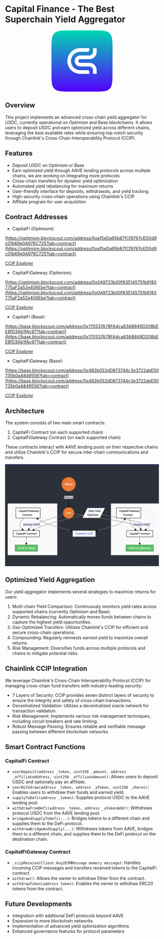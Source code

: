 # Capital Finance - The Best Superchain Yield Aggregator

<p align="center">
  <img src="Frontend/public/capital.png" alt="Capital Finance Logo" width="200" />
</p>

## Overview

This project implements an advanced cross-chain yield aggregator for USDC, currently operational on Optimism and Base blockchains. It allows users to deposit USDC and earn optimized yield across different chains, leveraging the best available rates while ensuring top-notch security through Chainlink's Cross-Chain Interoperability Protocol (CCIP).

## Features

- Deposit USDC on Optimism or Base
- Earn optimized yield through AAVE lending protocols across multiple chains, we are working on integrating more protocols
- Cross-chain transfers for dynamic yield optimization
- Automated yield rebalancing for maximum returns
- User-friendly interface for deposits, withdrawals, and yield tracking
- High-security cross-chain operations using Chainlink's CCIP
- Affiliate program for user acquisition

## Contract Addresses

- CapitalFi (Optimism):

[https://optimism.blockscout.com/address/0xaf5eDa95b87fCf9767cED0d9c01b69e0A976C725?tab=contract](https://optimism.blockscout.com/address/0xaf5eDa95b87fCf9767cED0d9c01b69e0A976C725?tab=contract)

[CCIP Explorer](https://ccip.chain.link/address/0xaf5eDa95b87fCf9767cED0d9c01b69e0A976C725)

- CapitalFiGateway (Optimism):

[https://optimism.blockscout.com/address/0x0A9723b00f835145751b9183775aF2a52e406Ebe?tab=contract](https://optimism.blockscout.com/address/0x0A9723b00f835145751b9183775aF2a52e406Ebe?tab=contract)

[CCIP Explorer](https://ccip.chain.link/address/0x0A9723b00f835145751b9183775aF2a52e406Ebe)

- CapitalFi (Base):

[https://base.blockscout.com/address/0x170537A78FA4ca63AB849D208bEE8fD3Ab1fAc97?tab=contract](https://base.blockscout.com/address/0x170537A78FA4ca63AB849D208bEE8fD3Ab1fAc97?tab=contract)

[CCIP Explorer](https://ccip.chain.link/address/0x170537A78FA4ca63AB849D208bEE8fD3Ab1fAc97)

- CapitalFiGateway (Base):

[https://base.blockscout.com/address/0x482b052dD873744c3e3722abE50735b0aA849556?tab=contract](https://base.blockscout.com/address/0x482b052dD873744c3e3722abE50735b0aA849556?tab=contract)

[CCIP Explorer](https://ccip.chain.link/address/0x482b052dD873744c3e3722abE50735b0aA849556)

## Architecture

The system consists of two main smart contracts:

1. CapitalFi Contract (on each supported chain)
2. CapitalFiGateway Contract (on each supported chain)

These contracts interact with AAVE lending pools on their respective chains and utilize Chainlink's CCIP for secure inter-chain communications and transfers.

<p align="center">
  <img src="diagrams/image.png" alt="Capital Finance Architecture" width="600" />
</p>

## Optimized Yield Aggregation

Our yield aggregator implements several strategies to maximize returns for users:

1. Multi-chain Yield Comparison: Continuously monitors yield rates across supported chains (currently Optimism and Base).
2. Dynamic Rebalancing: Automatically moves funds between chains to capture the highest yield opportunities.
3. Gas-Optimized Transfers: Utilizes Chainlink's CCIP for efficient and secure cross-chain operations.
4. Compounding: Regularly reinvests earned yield to maximize overall returns.
5. Risk Management: Diversifies funds across multiple protocols and chains to mitigate potential risks.

## Chainlink CCIP Integration

We leverage Chainlink's Cross-Chain Interoperability Protocol (CCIP) for managing cross-chain fund transfers with industry-leading security:

- 7 Layers of Security: CCIP provides seven distinct layers of security to ensure the integrity and safety of cross-chain transactions.
- Decentralized Validation: Utilizes a decentralized oracle network for transaction validation.
- Risk Management: Implements various risk management techniques, including circuit breakers and rate limiting.
- Robust Message Passing: Ensures reliable and verifiable message passing between different blockchain networks.

## Smart Contract Functions

### CapitalFi Contract

- `userDeposit(address _token, uint256 _amount, address _affiliateAddress, uint256 _affiliateAmount)`: Allows users to deposit USDC and optionally pay an affiliate.
- `userWithdraw(address _token, address _aToken, uint256 _shares)`: Enables users to withdraw their funds and earned yield.
- `supplyToDefi(address _token)`: Supplies protocol USDC to the AAVE lending pool.
- `withdrawFromDefi(address _token, address _aTokenAddr)`: Withdraws protocol USDC from the AAVE lending pool.
- `bridgeAndSupplyToDefi(...)`: Bridges tokens to a different chain and supplies them to the DeFi protocol.
- `withdrawBridgeAndSupply(...)`: Withdraws tokens from AAVE, bridges them to a different chain, and supplies them to the DeFi protocol on the destination chain.

### CapitalFiGateway Contract

- `_ccipReceive(Client.Any2EVMMessage memory message)`: Handles incoming CCIP messages and transfers received tokens to the CapitalFi contract.
- `withdraw()`: Allows the owner to withdraw Ether from the contract.
- `withdrawToken(address token)`: Enables the owner to withdraw ERC20 tokens from the contract.

## Future Developments

- Integration with additional DeFi protocols beyond AAVE
- Expansion to more blockchain networks
- Implementation of advanced yield optimization algorithms
- Enhanced governance features for protocol parameters

